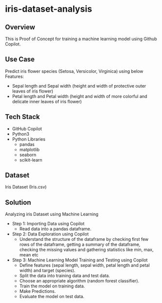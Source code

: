 # iris-dataset-analysis

## Overview 

This is Proof of Concept for training a machine learning model using Github Copilot. 

## Use Case

Predict iris flower species (Setosa, Versicolor, Virginica) using below Features:
 - Sepal length and Sepal width (height and width of protective outer leaves of iris flower)
 - Petal length and Petal width (height and width of more colorful and delicate inner leaves of iris flower)

## Tech Stack

- GitHub Copilot
- Python3
- Python Libraries
  - pandas
  - matplotlib
  - seaborn
  - scikit-learn

## Dataset

Iris Dataset (Iris.csv)

## Solution

Analyzing iris Dataset using Machine Learning
  - Step 1: Importing Data using Copilot
    - Read data into a pandas dataframe.
  - Step 2: Data Exploration using Copilot
    - Understand the structure of the dataframe by checking first few rows of the dataframe, getting a summary of the dataframe, checking the missing values and gathering statistics like min, max, mean etc
  - Step 3: Machine Learning Model Training and Testing using Copilot
    - Define features (sepal length, sepal width, petal length and petal width) and target (species).
    - Split the data into training data and test data.
    - Choose an appropriate algorithm (random forest classifier).
    - Train the model on training data.
    - Make Predictions.
    - Evaluate the model on test data.


